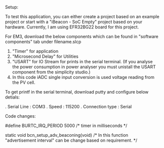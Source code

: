 Setup:

To test this application, you can either create a project based on an example project or start with a "iBeacon - SoC Empty" project based on your hardware. Currently, I am using EFR32BG22 board for this project.

For EM3, download the below components which can be found in "software components" tab under filename.slcp 

1) "Timer" for application
2) "Microsecond Delay" for Utilities
3) "USART" for IO Stream for prints in the serial terminal. (If you analyse the power consumption in power analyser you must unistall the USART component from the simplicity studio.)
4) In this code iADC single input conversion is used voltage reading from the PV cell. 

To get printf in the serial terminal, download putty and configure below detials:

. Serial Line     : COM3
. Speed           : 115200
. Connection type : Serial

Code changes:

#define BURTC_IRQ_PERIOD  5000 /* timer in milliseconds */

static void bcn_setup_adv_beaconing(void)  /* In this function "advertisement interval" can be change based on requirement. */
